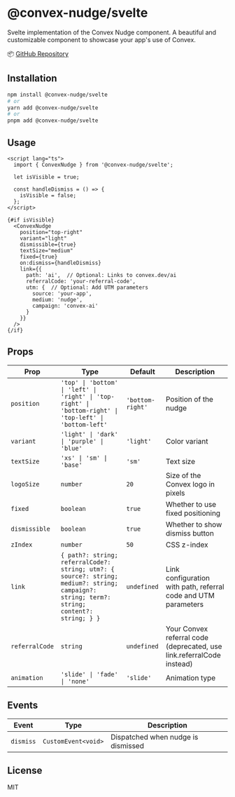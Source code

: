 # @convex-nudge/svelte

Svelte implementation of the Convex Nudge component. A beautiful and customizable component to showcase your app's use of Convex.

📦 [GitHub Repository](https://github.com/hamzasaleem2/convex-nudge)

## Installation

```bash
npm install @convex-nudge/svelte
# or
yarn add @convex-nudge/svelte
# or
pnpm add @convex-nudge/svelte
```

## Usage

```svelte
<script lang="ts">
  import { ConvexNudge } from '@convex-nudge/svelte';

  let isVisible = true;

  const handleDismiss = () => {
    isVisible = false;
  };
</script>

{#if isVisible}
  <ConvexNudge
    position="top-right"
    variant="light"
    dismissible={true}
    textSize="medium"
    fixed={true}
    on:dismiss={handleDismiss}
    link={{
      path: 'ai',  // Optional: Links to convex.dev/ai
      referralCode: 'your-referral-code',
      utm: {  // Optional: Add UTM parameters
        source: 'your-app',
        medium: 'nudge',
        campaign: 'convex-ai'
      }
    }}
  />
{/if}
```

## Props

| Prop | Type | Default | Description |
|------|------|---------|-------------|
| `position` | `'top' \| 'bottom' \| 'left' \| 'right' \| 'top-right' \| 'bottom-right' \| 'top-left' \| 'bottom-left'` | `'bottom-right'` | Position of the nudge |
| `variant` | `'light' \| 'dark' \| 'purple' \| 'blue'` | `'light'` | Color variant |
| `textSize` | `'xs' \| 'sm' \| 'base'` | `'sm'` | Text size |
| `logoSize` | `number` | `20` | Size of the Convex logo in pixels |
| `fixed` | `boolean` | `true` | Whether to use fixed positioning |
| `dismissible` | `boolean` | `true` | Whether to show dismiss button |
| `zIndex` | `number` | `50` | CSS z-index |
| `link` | `{ path?: string; referralCode?: string; utm?: { source?: string; medium?: string; campaign?: string; term?: string; content?: string; } }` | `undefined` | Link configuration with path, referral code and UTM parameters |
| `referralCode` | `string` | `undefined` | Your Convex referral code (deprecated, use link.referralCode instead) |
| `animation` | `'slide' \| 'fade' \| 'none'` | `'slide'` | Animation type |

## Events

| Event | Type | Description |
|-------|------|-------------|
| `dismiss` | `CustomEvent<void>` | Dispatched when nudge is dismissed |

## License

MIT 